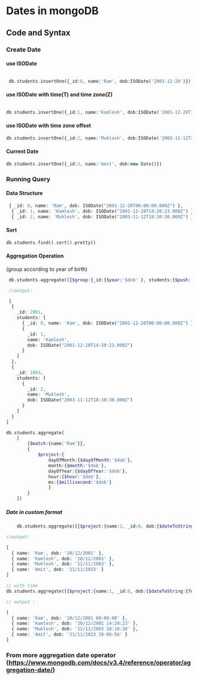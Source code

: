 # Dates in mongoDB

## Code and Syntax

### Create Date

#### use ISODate

```php

 db.students.insertOne({_id:0, name:'Ram', dob:ISODate('2001-12-20')})
```

#### use ISODate with time(T) and time zone(Z)

```php

db.students.insertOne({_id:1, name:'Kamlesh', dob:ISODate('2001-12-20T14:20:23Z')})
```

#### use ISODate with time zone offset

```php
db.students.insertOne({_id:2, name:'Muklesh', dob:ISODate('2003-11-12T20:10:30+02:00')})
```

#### Current Date

```php
db.students.insertOne({_id:3, name:'Amit', dob:new Date()})
```

### Running Query

#### Data Structure

```php
 { _id: 0, name: 'Ram', dob: ISODate("2001-12-20T00:00:00.000Z") },
  { _id: 1, name: 'Kamlesh', dob: ISODate("2001-12-20T14:20:23.000Z") },
  { _id: 2, name: 'Muklesh', dob: ISODate("2003-11-12T18:10:30.000Z") }
```

#### Sort

```php
db.students.find().sort().pretty()
```

#### Aggregation Operation

(group according to year of birth)

```php
 db.students.aggregate([{$group:{_id:{$year:'$dob' }, students:{$push:'$$ROOT'}}} ]).pretty()

 //output:

 [
  {
    _id: 2001,
    students: [
      { _id: 0, name: 'Ram', dob: ISODate("2001-12-20T00:00:00.000Z") },
      {
        _id: 1,
        name: 'Kamlesh',
        dob: ISODate("2001-12-20T14:20:23.000Z")
      }
    ]
  },
  {
    _id: 2003,
    students: [
      {
        _id: 2,
        name: 'Muklesh',
        dob: ISODate("2003-11-12T18:10:30.000Z")
      }
    ]
  }
]
```

```php
db.students.aggregate(
    [
        {$match:{name:'Ram'}},
        {
            $project:{
                dayOfMonth:{$dayOfMonth:'$dob'},
                month:{$month:'$dob'},
                dayOfYear:{$dayOfYear:'$dob'},
                hour:{$hour:'$dob'},
                ms:{$millisecond:'$dob'}
                }
        }
    ])
```

##### Date in custom format

```php
    db.students.aggregate([{$project:{name:1, _id:0, dob:{$dateToString:{format:'%d/%m/%Y', date:'$dob'}}}}])

//output:

[
  { name: 'Ram', dob: '20/12/2001' },
  { name: 'Kamlesh', dob: '20/12/2001' },
  { name: 'Muklesh', dob: '12/11/2003' },
  { name: 'Amit', dob: '21/11/2023' }
]

// with time
db.students.aggregate([{$project:{name:1, _id:0, dob:{$dateToString:{format:'%d/%m/%Y %H:%M:%S', date:'$dob'}}}}])

// output :

[
  { name: 'Ram', dob: '20/12/2001 00:00:00' },
  { name: 'Kamlesh', dob: '20/12/2001 14:20:23' },
  { name: 'Muklesh', dob: '12/11/2003 18:10:30' },
  { name: 'Amit', dob: '21/11/2023 10:06:56' }
]
```

### From more aggregation date operator (https://www.mongodb.com/docs/v3.4/reference/operator/aggregation-date/)
